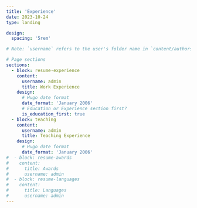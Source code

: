 ```yaml
---
title: 'Experience'
date: 2023-10-24
type: landing

design:
  spacing: '5rem'

# Note: `username` refers to the user's folder name in `content/authors/`

# Page sections
sections:
  - block: resume-experience
    content:
      username: admin
      title: Work Experience
    design:
      # Hugo date format
      date_format: 'January 2006'
      # Education or Experience section first?
      is_education_first: true
  - block: teaching
    content:
      username: admin
      title: Teaching Experience
    design:
      # Hugo date format
      date_format: 'January 2006'
#  - block: resume-awards
#    content:
#      title: Awards
#      username: admin
#  - block: resume-languages
#    content:
#      title: Languages
#      username: admin
---
```

